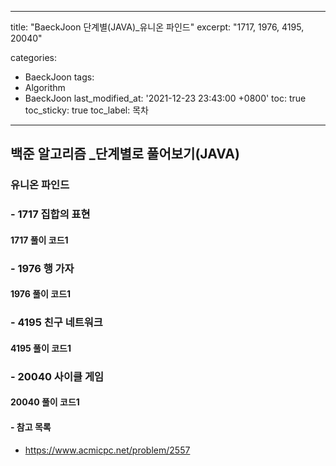 ﻿---

title: "BaeckJoon 단계별(JAVA)_유니온 파인드" 
excerpt: "1717, 1976, 4195, 20040"

categories:  
 - BaeckJoon 
tags: 
 - Algorithm
 - BaeckJoon 
last_modified_at: '2021-12-23 23:43:00 +0800'
toc: true
toc_sticky: true
toc_label: 목차
---
## 백준 알고리즘 _단계별로 풀어보기(JAVA)
### 유니온 파인드
### - 1717 집합의 표현

#### 1717 풀이 코드1
>

### - 1976 	행 가자

#### 1976 풀이 코드1
>
 
### - 4195 친구 네트워크

#### 	4195 풀이 코드1
>
 
### - 20040 사이클 게임

#### 20040 풀이 코드1
>
 
#### - 참고 목록
- https://www.acmicpc.net/problem/2557
